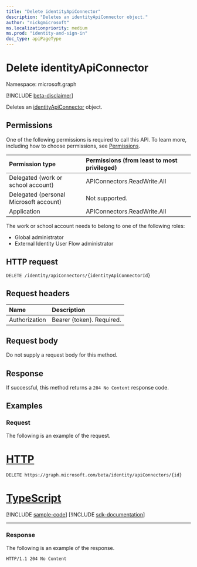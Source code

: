 ```yaml
---
title: "Delete identityApiConnector"
description: "Deletes an identityApiConnector object."
author: "nickgmicrosoft"
ms.localizationpriority: medium
ms.prod: "identity-and-sign-in"
doc_type: apiPageType
---
```


# Delete identityApiConnector

Namespace: microsoft.graph

[!INCLUDE [beta-disclaimer](../../includes/beta-disclaimer.md)]

Deletes an [identityApiConnector](../resources/identityapiconnector.md) object.

## Permissions

One of the following permissions is required to call this API. To learn more, including how to choose permissions, see [Permissions](/graph/permissions-reference).

| Permission type                        | Permissions (from least to most privileged) |
| :------------------------------------- | :------------------------------------------ |
| Delegated (work or school account)     | APIConnectors.ReadWrite.All |
| Delegated (personal Microsoft account) | Not supported.  |
| Application                            | APIConnectors.ReadWrite.All |

The work or school account needs to belong to one of the following roles:

* Global administrator
* External Identity User Flow administrator

## HTTP request

<!-- {
  "blockType": "ignored"
}
-->
``` http
DELETE /identity/apiConnectors/{identityApiConnectorId}
```

## Request headers
|Name|Description|
|:---|:---|
|Authorization|Bearer {token}. Required.|

## Request body
Do not supply a request body for this method.

## Response

If successful, this method returns a `204 No Content` response code.

## Examples

### Request

The following is an example of the request.


# [HTTP](#tab/http)
<!-- {
  "blockType": "request",
  "name": "delete_identityapiconnector"
}
-->

``` http
DELETE https://graph.microsoft.com/beta/identity/apiConnectors/{id}
```

# [TypeScript](#tab/typescript)
[!INCLUDE [sample-code](../includes/snippets/typescript/delete-identityapiconnector-typescript-snippets.md)]
[!INCLUDE [sdk-documentation](../includes/snippets/snippets-sdk-documentation-link.md)]

---

### Response

The following is an example of the response.

<!-- {
  "blockType": "response",
}
-->

``` http
HTTP/1.1 204 No Content
```

